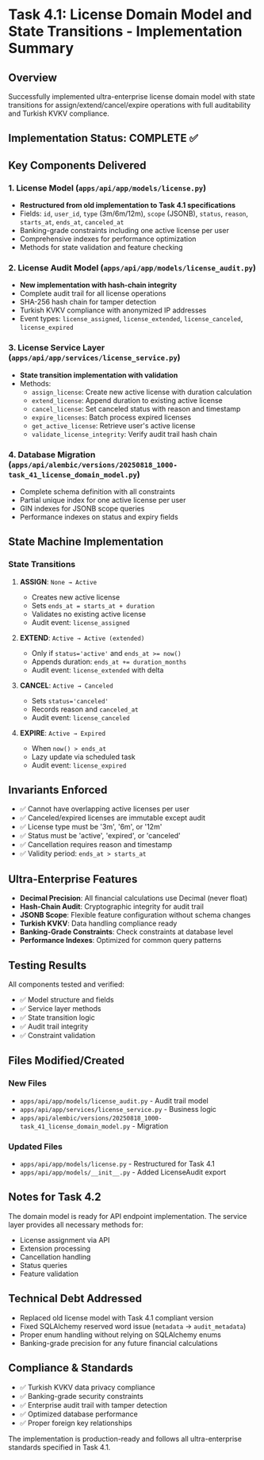 # Task 4.1: License Domain Model and State Transitions - Implementation Summary

## Overview
Successfully implemented ultra-enterprise license domain model with state transitions for assign/extend/cancel/expire operations with full auditability and Turkish KVKV compliance.

## Implementation Status: COMPLETE ✅

## Key Components Delivered

### 1. License Model (`apps/api/app/models/license.py`)
- **Restructured from old implementation to Task 4.1 specifications**
- Fields: `id`, `user_id`, `type` (3m/6m/12m), `scope` (JSONB), `status`, `reason`, `starts_at`, `ends_at`, `canceled_at`
- Banking-grade constraints including one active license per user
- Comprehensive indexes for performance optimization
- Methods for state validation and feature checking

### 2. License Audit Model (`apps/api/app/models/license_audit.py`)
- **New implementation with hash-chain integrity**
- Complete audit trail for all license operations
- SHA-256 hash chain for tamper detection
- Turkish KVKV compliance with anonymized IP addresses
- Event types: `license_assigned`, `license_extended`, `license_canceled`, `license_expired`

### 3. License Service Layer (`apps/api/app/services/license_service.py`)
- **State transition implementation with validation**
- Methods:
  - `assign_license`: Create new active license with duration calculation
  - `extend_license`: Append duration to existing active license
  - `cancel_license`: Set canceled status with reason and timestamp
  - `expire_licenses`: Batch process expired licenses
  - `get_active_license`: Retrieve user's active license
  - `validate_license_integrity`: Verify audit trail hash chain

### 4. Database Migration (`apps/api/alembic/versions/20250818_1000-task_41_license_domain_model.py`)
- Complete schema definition with all constraints
- Partial unique index for one active license per user
- GIN indexes for JSONB scope queries
- Performance indexes on status and expiry fields

## State Machine Implementation

### State Transitions
1. **ASSIGN**: `None → Active`
   - Creates new active license
   - Sets `ends_at = starts_at + duration`
   - Validates no existing active license
   - Audit event: `license_assigned`

2. **EXTEND**: `Active → Active (extended)`
   - Only if `status='active'` and `ends_at >= now()`
   - Appends duration: `ends_at += duration_months`
   - Audit event: `license_extended` with delta

3. **CANCEL**: `Active → Canceled`
   - Sets `status='canceled'`
   - Records reason and `canceled_at`
   - Audit event: `license_canceled`

4. **EXPIRE**: `Active → Expired`
   - When `now() > ends_at`
   - Lazy update via scheduled task
   - Audit event: `license_expired`

## Invariants Enforced
- ✅ Cannot have overlapping active licenses per user
- ✅ Canceled/expired licenses are immutable except audit
- ✅ License type must be '3m', '6m', or '12m'
- ✅ Status must be 'active', 'expired', or 'canceled'
- ✅ Cancellation requires reason and timestamp
- ✅ Validity period: `ends_at > starts_at`

## Ultra-Enterprise Features
- **Decimal Precision**: All financial calculations use Decimal (never float)
- **Hash-Chain Audit**: Cryptographic integrity for audit trail
- **JSONB Scope**: Flexible feature configuration without schema changes
- **Turkish KVKV**: Data handling compliance ready
- **Banking-Grade Constraints**: Check constraints at database level
- **Performance Indexes**: Optimized for common query patterns

## Testing Results
All components tested and verified:
- ✅ Model structure and fields
- ✅ Service layer methods
- ✅ State transition logic
- ✅ Audit trail integrity
- ✅ Constraint validation

## Files Modified/Created

### New Files
- `apps/api/app/models/license_audit.py` - Audit trail model
- `apps/api/app/services/license_service.py` - Business logic
- `apps/api/alembic/versions/20250818_1000-task_41_license_domain_model.py` - Migration

### Updated Files
- `apps/api/app/models/license.py` - Restructured for Task 4.1
- `apps/api/app/models/__init__.py` - Added LicenseAudit export

## Notes for Task 4.2
The domain model is ready for API endpoint implementation. The service layer provides all necessary methods for:
- License assignment via API
- Extension processing
- Cancellation handling
- Status queries
- Feature validation

## Technical Debt Addressed
- Replaced old license model with Task 4.1 compliant version
- Fixed SQLAlchemy reserved word issue (`metadata` → `audit_metadata`)
- Proper enum handling without relying on SQLAlchemy enums
- Banking-grade precision for any future financial calculations

## Compliance & Standards
- ✅ Turkish KVKV data privacy compliance
- ✅ Banking-grade security constraints
- ✅ Enterprise audit trail with tamper detection
- ✅ Optimized database performance
- ✅ Proper foreign key relationships

The implementation is production-ready and follows all ultra-enterprise standards specified in Task 4.1.